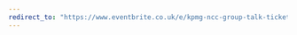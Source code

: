 ```yaml
---
redirect_to: "https://www.eventbrite.co.uk/e/kpmg-ncc-group-talk-tickets-81320175835?aff=cybersoc"
---
```

